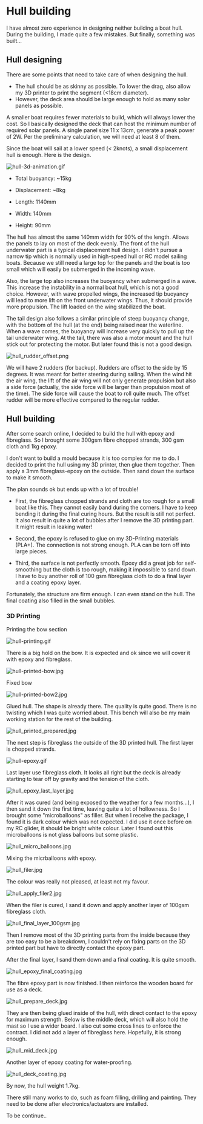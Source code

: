 # Hull building

I have almost zero experience in designing neither building a boat hull. During the building, I made quite a few mistakes. But finally, something was built...

## Hull designing

There are some points that need to take care of when designing the hull. 

- The hull should be as skinny as possible. To lower the drag, also allow my 3D printer to print the segment (<18cm diameter).  
- However, the deck area should be large enough to hold as many solar panels as possible.

A smaller boat requires fewer materials to build, which will always lower the cost. So I basically designed the deck that can host the minimum number of required solar panels. A single panel size 11 x 13cm, generate a peak power of 2W. Per the preliminary calculation, we will need at least 8 of them. 

Since the boat will sail at a lower speed (< 2knots), a small displacement hull is enough. Here is the design.

![hull-3d-animation.gif](figures/hull-3d-animation.gif)

- Total buoyancy: ~15kg

- Displacement: ~8kg

- Length: 1140mm

- Width: 140mm

- Height: 90mm


The hull has almost the same 140mm width for 90% of the length. Allows the panels to lay on most of the deck evenly. The front of the hull underwater part is a typical displacement hull design. I didn't pursue a narrow tip which is normally used in high-speed hull or RC model sailing boats. Because we still need a large top for the panels and the boat is too small which will easily be submerged in the incoming wave.

Also, the large top also increases the buoyancy when submerged in a wave. This increase the instability in a normal boat hull, which is not a good choice. However, with wave propelled wings, the increased tip buoyancy will lead to more lift on the front underwater wings. Thus, it should provide more propulsion. The lift loaded on the wing stabilized the boat.

The tail design also follows a similar principle of steep buoyancy change, with the bottom of the hull (at the end) being raised near the waterline. When a wave comes, the buoyancy will increase very quickly to pull up the tail underwater wing.
At the tail, there was also a motor mount and the hull stick out for protecting the motor. But later found this is not a good design.


![hull_rudder_offset.png](figures/hull_rudder_offset.png)

We will have 2 rudders (for backup). Rudders are offset to the side by 15 degrees. It was meant for better steering during sailing. When the wind hit the air wing, the lift of the air wing will not only generate propulsion but also a side force (actually, the side force will be larger than propulsion most of the time). The side force will cause the boat to roll quite much. The offset rudder will be more effective compared to the regular rudder.

## Hull building

After some search online, I decided to build the hull with epoxy and fibreglass. So I brought some 300gsm fibre chopped strands, 300 gsm cloth and 1kg epoxy.

I don't want to build a mould because it is too complex for me to do. I decided to print the hull using my 3D printer, then glue them together. Then apply a 3mm fibreglass-epoxy on the outside. Then sand down the surface to make it smooth.

The plan sounds ok but ends up with a lot of trouble!


- First, the fibreglass chopped strands and cloth are too rough for a small boat like this. They cannot easily band during the corners. I have to keep bending it during the final curing hours. But the result is still not perfect. It also result in quite a lot of bubbles after I remove the 3D printing part. It might result in leaking water!

- Second, the epoxy is refused to glue on my 3D-Printing materials (PLA+). The connection is not strong enough. PLA can be torn off into large pieces.

- Third, the surface is not perfectly smooth. Epoxy did a great job for self-smoothing but the cloth is too rough, making it impossible to sand down. I have to buy another roll of 100 gsm fibreglass cloth to do a final layer and a coating epoxy layer.

Fortunately, the structure are firm enough. I can even stand on the hull. The final coating also filled in the small bubbles. 

### 3D Printing

Printing the bow section

![hull-printing.gif](figures/hull-printing.gif)

There is a big hold on the bow. It is expected and ok since we will cover it with epoxy and fibreglass. 

![hull-printed-bow.jpg](figures/hull_printed_bow.jpg)

Fixed bow

![hull-printed-bow2.jpg](figures/hull-printed-bow2.jpg)

Glued hull. The shape is already there. The quality is quite good. There is no twisting which I was quite worried about. This bench will also be my main working station for the rest of the building.

![hull_printed_prepared.jpg](figures/hull_printed_prepared.jpg)

The next step is fibreglass the outside of the 3D printed hull. The first layer is chopped strands. 

![hull-epoxy.gif](figures/hull-epoxy.gif)

Last layer use fibreglass cloth. It looks all right but the deck is already starting to tear off by gravity and the tension of the cloth.

![hull_epoxy_last_layer.jpg](figures/hull_epoxy_last_layer.jpg)

After it was cured (and being exposed to the weather for a few months...), I then sand it down the first time, leaving quite a lot of hollowness. So I brought some "microballoons" as filler. But when I receive the package, I found it is dark colour which was not expected. I did use it once before on my RC glider, it should be bright white colour. Later I found out this microballoons is not glass balloons but some plastic.

![hull_micro_balloons.jpg](figures/hull_micro_balloons.jpg)

Mixing the micrballoons with epoxy.

![hull_filer.jpg](figures/hull_filer.jpg)

The colour was really not pleased, at least not my favour. 

![hull_apply_filer2.jpg](figures/hull_apply_filer2.jpg)

When the filer is cured, I sand it down and apply another layer of 100gsm fibreglass cloth. 

![hull_final_layer_100gsm.jpg](figures/hull_final_layer_100gsm.jpg)

Then I remove most of the 3D printing parts from the inside because they are too easy to be a breakdown, I couldn't rely on fixing parts on the 3D printed part but have to directly contact the epoxy part.

After the final layer, I sand them down and a final coating. It is quite smooth.


![hull_epoxy_final_coating.jpg](figures/hull_epoxy_final_coating.jpg)

The fibre epoxy part is now finished. I then reinforce the wooden board for use as a deck.

![hull_prepare_deck.jpg](figures/hull_prepare_deck.jpg)

They are then being glued inside of the hull, with direct contact to the epoxy for maximum strength. Below is the middle deck, which will also hold the mast so I use a wider board. I also cut some cross lines to enforce the contract. I did not add a layer of fibreglass here. Hopefully, it is strong enough. 

![hull_mid_deck.jpg](figures/hull_mid_deck.jpg)

Another layer of epoxy coating for water-proofing. 

![hull_deck_coating.jpg](figures/hull_deck_coating.jpg)

By now, the hull weight 1.7kg.

There still many works to do, such as foam filling, drilling and painting. They need to be done after electronics/actuators are installed. 

To be continue..
